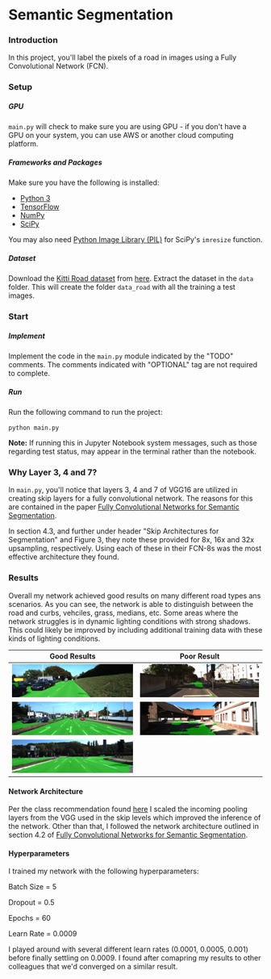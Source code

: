 # Semantic Segmentation
### Introduction
In this project, you'll label the pixels of a road in images using a Fully Convolutional Network (FCN).

### Setup
##### GPU
`main.py` will check to make sure you are using GPU - if you don't have a GPU on your system, you can use AWS or another cloud computing platform.
##### Frameworks and Packages
Make sure you have the following is installed:
 - [Python 3](https://www.python.org/)
 - [TensorFlow](https://www.tensorflow.org/)
 - [NumPy](http://www.numpy.org/)
 - [SciPy](https://www.scipy.org/)

You may also need [Python Image Library (PIL)](https://pillow.readthedocs.io/) for SciPy's `imresize` function.

##### Dataset
Download the [Kitti Road dataset](http://www.cvlibs.net/datasets/kitti/eval_road.php) from [here](http://www.cvlibs.net/download.php?file=data_road.zip).  Extract the dataset in the `data` folder.  This will create the folder `data_road` with all the training a test images.

### Start
##### Implement
Implement the code in the `main.py` module indicated by the "TODO" comments.
The comments indicated with "OPTIONAL" tag are not required to complete.
##### Run
Run the following command to run the project:
```
python main.py
```
**Note:** If running this in Jupyter Notebook system messages, such as those regarding test status, may appear in the terminal rather than the notebook.

### Why Layer 3, 4 and 7?
In `main.py`, you'll notice that layers 3, 4 and 7 of VGG16 are utilized in creating skip layers for a fully convolutional network. The reasons for this are contained in the paper [Fully Convolutional Networks for Semantic Segmentation](https://arxiv.org/pdf/1605.06211.pdf).

In section 4.3, and further under header "Skip Architectures for Segmentation" and Figure 3, they note these provided for 8x, 16x and 32x upsampling, respectively. Using each of these in their FCN-8s was the most effective architecture they found. 

### Results
Overall my network achieved good results on many different road types ans scenarios. As you can see, the network is able to distinguish between the road and curbs, vehciles, grass, medians, etc. Some areas where the network struggles is in dynamic lighting conditions with strong shadows. This could likely be improved by including additional training data with these kinds of lighting conditions.

Good Results          |  Poor Result
:-------------------------:|:-------------------------:
![Good](./examples/um_000015.png)  |  ![Poor](./examples/um_000070.png)
![Good](./examples/umm_000057.png)  |  ![Poor](./examples/um_000073.png)
![Good](./examples/umm_000089.png)  |

#### Network Architecture
Per the class recommendation found [here](https://s3-us-west-1.amazonaws.com/udacity-selfdrivingcar/forum_archive/Semantic_Segmentation_advice.pdf) I scaled the incoming pooling layers from the VGG used in the skip levels which improved the inference of the network. Other than that, I followed the network architecture outlined in section 4.2 of [Fully Convolutional Networks for Semantic Segmentation](https://people.eecs.berkeley.edu/~jonlong/long_shelhamer_fcn.pdf).

#### Hyperparameters
I trained my network with the following hyperparameters:

Batch Size = 5

Dropout = 0.5

Epochs = 60

Learn Rate = 0.0009

I played around with several different learn rates (0.0001, 0.0005, 0.001) before finally settling on 0.0009. I found after comapring my results to other colleagues that we'd converged on a similar result.




